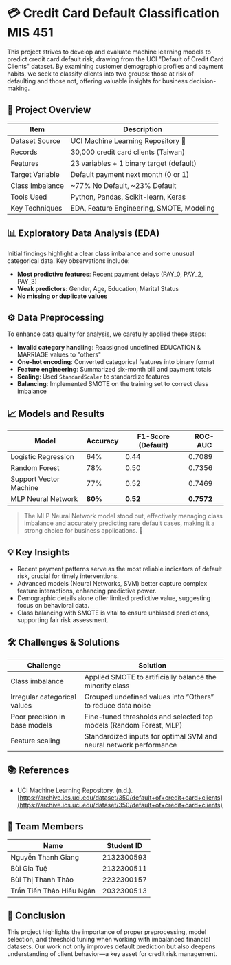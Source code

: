 # :credit_card: Credit Card Default Classification MIS 451

This project strives to develop and evaluate machine learning models to predict credit card default risk, drawing from the UCI "Default of Credit Card Clients" dataset. By examining customer demographic profiles and payment habits, we seek to classify clients into two groups: those at risk of defaulting and those not, offering valuable insights for business decision-making.



## :rocket: Project Overview

| Item                        | Description                                |
|-----------------------------|--------------------------------------------|
| Dataset Source              | UCI Machine Learning Repository :link:     |
| Records                     | 30,000 credit card clients (Taiwan)        |
| Features                    | 23 variables + 1 binary target (default)   |
| Target Variable             | Default payment next month (0 or 1)        |
| Class Imbalance             | ~77% No Default, ~23% Default              |
| Tools Used                  | Python, Pandas, Scikit-learn, Keras        |
| Key Techniques              | EDA, Feature Engineering, SMOTE, Modeling  |

## :bar_chart: Exploratory Data Analysis (EDA)

Initial findings highlight a clear class imbalance and some unusual categorical data. Key observations include:

- **Most predictive features**: Recent payment delays (PAY_0, PAY_2, PAY_3) 
- **Weak predictors**: Gender, Age, Education, Marital Status 
- **No missing or duplicate values** 

## :gear: Data Preprocessing

To enhance data quality for analysis, we carefully applied these steps:

- **Invalid category handling**: Reassigned undefined EDUCATION & MARRIAGE values to "others" 
- **One-hot encoding**: Converted categorical features into binary format 
- **Feature engineering**: Summarized six-month bill and payment totals 
- **Scaling**: Used `StandardScaler` to standardize features 
- **Balancing**: Implemented SMOTE on the training set to correct class imbalance 

## :chart_with_upwards_trend: Models and Results

| Model                  | Accuracy | F1-Score (Default) | ROC-AUC |
|------------------------|----------|--------------------|---------|
| Logistic Regression    | 64%      | 0.44               | 0.7089  |
| Random Forest          | 78%      | 0.50               | 0.7356  |
| Support Vector Machine | 77%      | 0.52               | 0.7469  |
| MLP Neural Network     | **80%**  | **0.52**           | **0.7572** |

> The MLP Neural Network model stood out, effectively managing class imbalance and accurately predicting rare default cases, making it a strong choice for business applications. :star2:

## :bulb: Key Insights

- Recent payment patterns serve as the most reliable indicators of default risk, crucial for timely interventions. 
- Advanced models (Neural Networks, SVM) better capture complex feature interactions, enhancing predictive power. 
- Demographic details alone offer limited predictive value, suggesting focus on behavioral data. 
- Class balancing with SMOTE is vital to ensure unbiased predictions, supporting fair risk assessment. 

## :hammer_and_wrench: Challenges & Solutions

| Challenge                      | Solution                                                              |
|-------------------------------|-----------------------------------------------------------------------|
| Class imbalance               | Applied SMOTE to artificially balance the minority class              |
| Irregular categorical values  | Grouped undefined values into “Others” to reduce data noise           |
| Poor precision in base models | Fine-tuned thresholds and selected top models (Random Forest, MLP)    |
| Feature scaling               | Standardized inputs for optimal SVM and neural network performance    |

## :books: References

- UCI Machine Learning Repository. (n.d.).  
  [https://archive.ics.uci.edu/dataset/350/default+of+credit+card+clients](https://archive.ics.uci.edu/dataset/350/default+of+credit+card+clients)

## :busts_in_silhouette: Team Members

| Name                      | Student ID     |
|---------------------------|----------------|
| Nguyễn Thanh Giang        | 2132300593     |
| Bùi Gia Tuệ               | 2132300511     |
| Bùi Thị Thanh Thảo        | 2232300157     |
| Trần Tiến Thảo Hiếu Ngân  | 2032300513     |

## :tada: Conclusion

This project highlights the importance of proper preprocessing, model selection, and threshold tuning when working with imbalanced financial datasets. Our work not only improves default prediction but also deepens understanding of client behavior—a key asset for credit risk management. 



